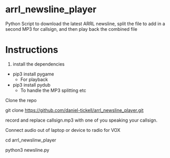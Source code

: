 # arrl_newsline_player
Python Script to download the latest ARRL newsline, split the file to add in a second MP3 for callsign, and then play back the combined file


# Instructions

1. install the dependencies
* pip3 install pygame
  - For playback
* pip3 install pydub
  - To handle the MP3 splitting etc

Clone the repo

git clone https://github.com/daniel-tickell/arrl_newsline_player.git

record and replace callsign.mp3 with one of you speaking your callsign.

Connect audio out of laptop or device to radio for VOX

cd arrl_newslinw_player

python3 newsline.py
